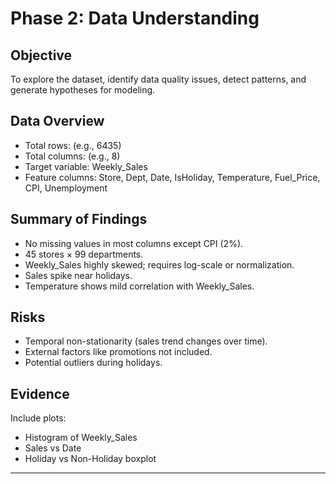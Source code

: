 # Phase 2: Data Understanding

## Objective
To explore the dataset, identify data quality issues, detect patterns, and generate hypotheses for modeling.

## Data Overview
- Total rows: (e.g., 6435)
- Total columns: (e.g., 8)
- Target variable: Weekly_Sales
- Feature columns: Store, Dept, Date, IsHoliday, Temperature, Fuel_Price, CPI, Unemployment

## Summary of Findings
- No missing values in most columns except CPI (2%).
- 45 stores × 99 departments.
- Weekly_Sales highly skewed; requires log-scale or normalization.
- Sales spike near holidays.
- Temperature shows mild correlation with Weekly_Sales.

## Risks
- Temporal non-stationarity (sales trend changes over time).
- External factors like promotions not included.
- Potential outliers during holidays.

## Evidence
Include plots:
- Histogram of Weekly_Sales
- Sales vs Date
- Holiday vs Non-Holiday boxplot

---
